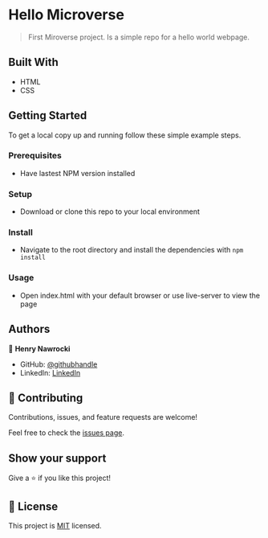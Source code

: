 
# Hello Microverse

> First Miroverse project. Is a simple repo for a hello world webpage.


## Built With

- HTML
- CSS


## Getting Started

To get a local copy up and running follow these simple example steps.

### Prerequisites

- Have lastest NPM version installed

### Setup

- Download or clone this repo to your local environment

### Install

- Navigate to the root directory and install the dependencies with `npm install`

### Usage

- Open index.html with your default browser or use live-server to view the page


## Authors

👤 **Henry Nawrocki**

- GitHub: [@githubhandle](https://github.com/hsztan)
- LinkedIn: [LinkedIn](https://linkedin.com/in/henry-nawrocki)


## 🤝 Contributing

Contributions, issues, and feature requests are welcome!

Feel free to check the [issues page](../../issues/).

## Show your support

Give a ⭐️ if you like this project!

## 📝 License

This project is [MIT](./MIT.md) licensed.

